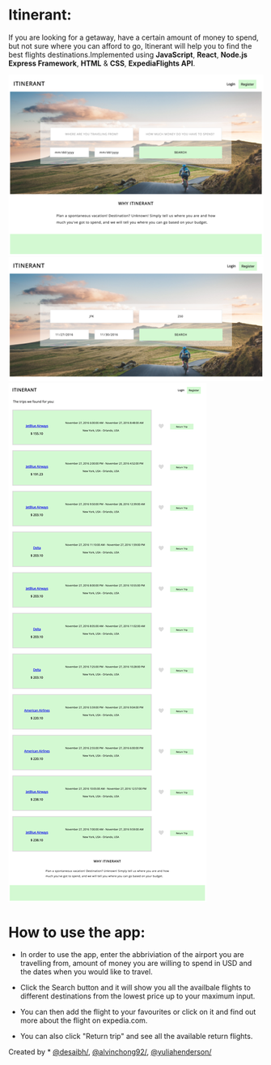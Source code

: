 # Itinerant:

If you are looking for a getaway, have a certain amount of money to spend, but not sure where you can afford to go, Itinerant
will help you to find the best flights destinations.Implemented using **JavaScript**, **React**, **Node.js Express Framework**,
**HTML** & **CSS**, **ExpediaFlights API**.

![alt text](homepage.png "homepage screen-shot")
![alt text](flights_search.png "flights search input fields")
![alt text](flights_results.png "available flights results")

# How to use the app:

- In order to use the app, enter the abbriviation of the airport you are travelling from, amount of money you are willing
to spend in USD and the dates when you would like to travel.

- Click the Search button and it will show you all the availbale flights to different destinations from the lowest price up 
to your maximum input.

- You can then add the flight to your favourites or click on it and find out more about the flight on expedia.com.

- You can also click "Return trip" and see all the available return flights.

Created by * <a href="https://github.com/desaibh">@desaibh/</a>, <a href="https://github.com/alvinchong92">@alvinchong92/</a>,
<a href="https://github.com/yuliahenderson">@yuliahenderson/</a>

